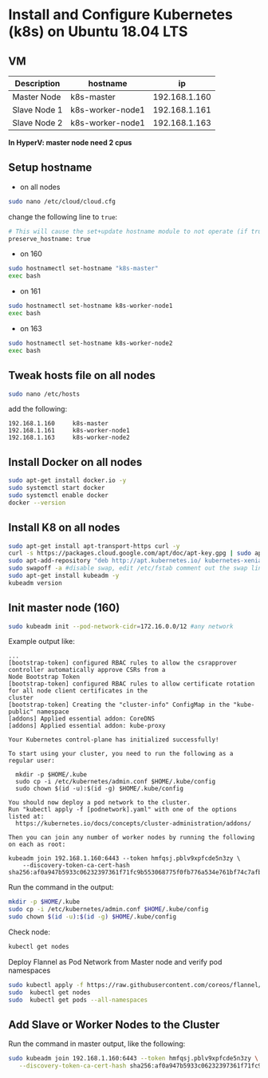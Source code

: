 # Install and Configure Kubernetes (k8s) on Ubuntu 18.04 LTS

## VM
| Description | hostname | ip | 
| -- | -- | -- |
| Master Node | k8s-master | 192.168.1.160 |
| Slave Node 1 | k8s-worker-node1 | 192.168.1.161 |
| Slave Node 2 | k8s-worker-node1 | 192.168.1.163 |

**In HyperV:  master node need 2 cpus**

## Setup hostname
* on all nodes
```bash
sudo nano /etc/cloud/cloud.cfg
```
change the following line to `true`:
```bash
# This will cause the set+update hostname module to not operate (if true)
preserve_hostname: true
```
* on 160
```bash
sudo hostnamectl set-hostname "k8s-master"
exec bash
```
* on 161
```bash
sudo hostnamectl set-hostname k8s-worker-node1
exec bash
```
* on 163
```bash
sudo hostnamectl set-hostname k8s-worker-node2
exec bash
```

## Tweak hosts file on all nodes
```bash
sudo nano /etc/hosts
```
add the following:
```
192.168.1.160     k8s-master
192.168.1.161     k8s-worker-node1
192.168.1.163     k8s-worker-node2
```

## Install Docker on all nodes
```bash
sudo apt-get install docker.io -y
sudo systemctl start docker
sudo systemctl enable docker
docker --version
```

## Install K8 on all nodes
```bash
sudo apt-get install apt-transport-https curl -y
curl -s https://packages.cloud.google.com/apt/doc/apt-key.gpg | sudo apt-key add
sudo apt-add-repository "deb http://apt.kubernetes.io/ kubernetes-xenial main"
sudo swapoff -a #disable swap, edit /etc/fstab comment out the swap line, if you want disable it permanently
sudo apt-get install kubeadm -y
kubeadm version
```

## Init master node (160)
```bash
sudo kubeadm init --pod-network-cidr=172.16.0.0/12 #any network
```
Example output like:
```
...
[bootstrap-token] configured RBAC rules to allow the csrapprover controller automatically approve CSRs from a                                                                                                                              Node Bootstrap Token
[bootstrap-token] configured RBAC rules to allow certificate rotation for all node client certificates in the                                                                                                                              cluster
[bootstrap-token] Creating the "cluster-info" ConfigMap in the "kube-public" namespace
[addons] Applied essential addon: CoreDNS
[addons] Applied essential addon: kube-proxy

Your Kubernetes control-plane has initialized successfully!

To start using your cluster, you need to run the following as a regular user:

  mkdir -p $HOME/.kube
  sudo cp -i /etc/kubernetes/admin.conf $HOME/.kube/config
  sudo chown $(id -u):$(id -g) $HOME/.kube/config

You should now deploy a pod network to the cluster.
Run "kubectl apply -f [podnetwork].yaml" with one of the options listed at:
  https://kubernetes.io/docs/concepts/cluster-administration/addons/

Then you can join any number of worker nodes by running the following on each as root:

kubeadm join 192.168.1.160:6443 --token hmfqsj.pblv9xpfcde5n3zy \
    --discovery-token-ca-cert-hash sha256:af0a947b5933c06232397361f71fc9b553068775f0fb776a534e761bf74c7afb

```

Run the command in the output:
```bash
mkdir -p $HOME/.kube
sudo cp -i /etc/kubernetes/admin.conf $HOME/.kube/config
sudo chown $(id -u):$(id -g) $HOME/.kube/config
```
Check node:
```bash
kubectl get nodes
```
Deploy Flannel as Pod Network from Master node and verify pod namespaces
```bash
sudo kubectl apply -f https://raw.githubusercontent.com/coreos/flannel/master/Documentation/kube-flannel.yml
sudo  kubectl get nodes
sudo  kubectl get pods --all-namespaces
```

 ## Add Slave or Worker Nodes to the Cluster
 Run the command in master output, like the following:
 ```bash
 sudo kubeadm join 192.168.1.160:6443 --token hmfqsj.pblv9xpfcde5n3zy \
    --discovery-token-ca-cert-hash sha256:af0a947b5933c06232397361f71fc9b553068775f0fb776a534e761bf74c7afb
```
